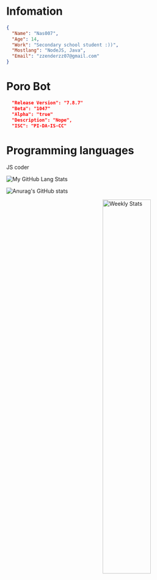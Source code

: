 # Infomation

```json
{
  "Name": "Nas007",
  "Age": 14,
  "Work": "Secondary school student :))",
  "Mostlang": "NodeJS, Java",
  "Email": "zzenderzz07@gmail.com"
}
```

# Poro Bot
```json
  "Release Version": "7.8.7"
  "Beta": "1047"
  "Alpha": "true"
  "Description": "Nope",
  "ISC": "PI-DA-IS-CC"
```
# Programming languages

 JS coder

![My GitHub Lang Stats](https://github-readme-stats.vercel.app/api/top-langs/?username=DarkEnderr&theme=tokyonight&layout=compact)

![Anurag's GitHub stats](https://github-readme-stats.vercel.app/api?username=DarkEnderr&show_icons=true&theme=cobalt)

<a href="https://wakatime.com/" target="_blank">
	<img width="50%" align="right" alt="Weekly Stats" src="https://github-readme-stats.vercel.app/api/wakatime?username=Crawl&border_radius=5px&theme=dark&bg_color=1f1f1f&border_color=1f1f1f&icon_color=58a6ff&show_icons=true&disable_animations=true&custom_title=Weekly%20Stats">
</a>
